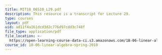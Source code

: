 ```yaml
---
title: MIT18_06S10_L29.pdf
description: This resource is a transcript for Lecture 29.
type: courses
layout: pdf
uid: ad11f4a161dcd3d2c776d97cdd3c748f
file_type: application/pdf
file_location: >-
  https://open-learning-course-data-ci.s3.amazonaws.com/18-06-linear-algebra-spring-2010/ad11f4a161dcd3d2c776d97cdd3c748f_MIT18_06S10_L29.pdf
course_id: 18-06-linear-algebra-spring-2010
---
```

